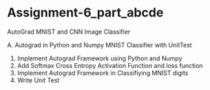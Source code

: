 # Assignment-6_part_abcde
AutoGrad MNIST and CNN Image Classifier

A. Autograd in Python and Numpy MNIST Classifier with UnitTest
1. Implement Autograd Framework using Python and Numpy
2. Add Softmax Cross Entropy Activation Function and loss function
3. Implement Autograd Framework in Classifiying MNIST digits
4. Write Unit Test

